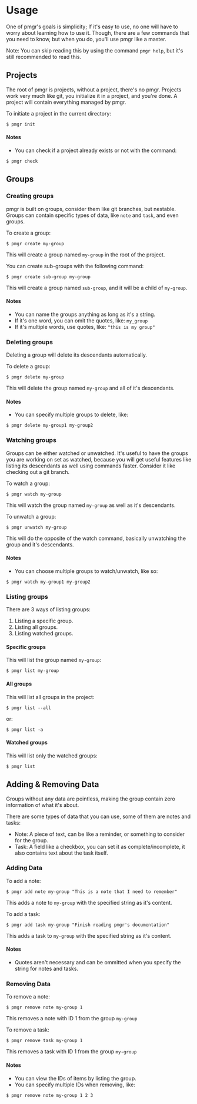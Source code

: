 # Usage
One of pmgr's goals is simplicity;
If it's easy to use, no one will have to worry about learning how to use it.
Though, there are a few commands that you need to know, but when you do, you'll use pmgr like a master.

Note: You can skip reading this by using the command `pmgr help`,
but it's still recommended to read this.

## Projects
The root of pmgr is projects, without a project, there's no pmgr.
Projects work very much like git, you initialize it in a project, and you're done.
A project will contain everything managed by pmgr.

To initiate a project in the current directory:
```
$ pmgr init
```

#### Notes
- You can check if a project already exists or not with the command:
```
$ pmgr check
```

## Groups

### Creating groups
pmgr is built on groups, consider them like git branches, but nestable.
Groups can contain specific types of data, like `note` and `task`, and even groups.

To create a group:
```
$ pmgr create my-group
```

This will create a group named `my-group` in the root of the project.

You can create sub-groups with the following command:
```
$ pmgr create sub-group my-group
```

This will create a group named `sub-group`, and it will be a child of `my-group`.

#### Notes
- You can name the groups anything as long as it's a string.
- If it's one word, you can omit the quotes, like: `my_group`
- If it's multiple words, use quotes, like: `"this is my group"`

### Deleting groups
Deleting a group will delete its descendants automatically.

To delete a group: 
```
$ pmgr delete my-group
```

This will delete the group named `my-group` and all of it's descendants.

#### Notes
- You can specify multiple groups to delete, like:
```
$ pmgr delete my-group1 my-group2
```

### Watching groups
Groups can be either watched or unwatched.
It's useful to have the groups you are working on set as watched,
because you will get useful features like listing its descendants as well using commands faster.
Consider it like checking out a git branch.

To watch a group:
```
$ pmgr watch my-group
```

This will watch the group named `my-group` as well as it's descendants.

To unwatch a group:
```
$ pmgr unwatch my-group
```

This will do the opposite of the watch command, basically unwatching the group and it's descendants.

#### Notes
- You can choose multiple groups to watch/unwatch, like so:
```
$ pmgr watch my-group1 my-group2
```

### Listing groups
There are 3 ways of listing groups:

1. Listing a specific group.
2. Listing all groups.
3. Listing watched groups.

#### Specific groups

This will list the group named `my-group`:
```
$ pmgr list my-group
```

#### All groups

This will list all groups in the project:
```
$ pmgr list --all
```

or:
```
$ pmgr list -a
```

#### Watched groups

This will list only the watched groups:
```
$ pmgr list
```

## Adding & Removing Data
Groups without any data are pointless,
making the group contain zero information of what it's about.

There are some types of data that you can use, some of them are notes and tasks:
- Note: A piece of text, can be like a reminder, or something to consider for the group.
- Task: A field like a checkbox, you can set it as complete/incomplete, it also contains text about the task itself.

### Adding Data

To add a note:
```
$ pmgr add note my-group "This is a note that I need to remember"
```

This adds a note to `my-group` with the specified string as it's content.

To add a task:

```
$ pmgr add task my-group "Finish reading pmgr's documentation"
```

This adds a task to `my-group` with the specified string as it's content.

#### Notes
- Quotes aren't necessary and can be ommitted when you specify the string for notes and tasks.

### Removing Data

To remove a note:
```
$ pmgr remove note my-group 1
```

This removes a note with ID 1 from the group `my-group`

To remove a task:
```
$ pmgr remove task my-group 1
```

This removes a task with ID 1 from the group `my-group`

#### Notes
- You can view the IDs of items by listing the group.
- You can specify multiple IDs when removing, like:
```
$ pmgr remove note my-group 1 2 3
```
